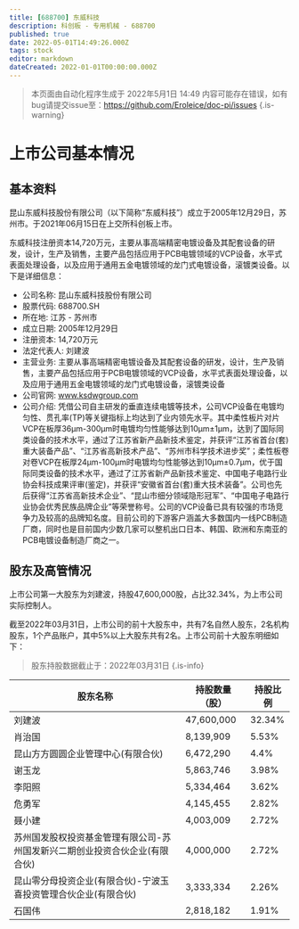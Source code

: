 ```yaml
---
title: [688700] 东威科技
description: 科创板 - 专用机械 - 688700
published: true
date: 2022-05-01T14:49:26.000Z
tags: stock
editor: markdown
dateCreated: 2022-01-01T00:00:00.000Z
---
```


> 本页面由自动化程序生成于 2022年5月1日 14:49
> 内容可能存在错误，如有bug请提交issue至：https://github.com/Eroleice/doc-pi/issues
{.is-warning}

# 上市公司基本情况

## 基本资料

昆山东威科技股份有限公司（以下简称“东威科技”）成立于2005年12月29日，苏州市。于2021年06月15日在上交所科创板上市。

东威科技注册资本14,720万元，主要从事高端精密电镀设备及其配套设备的研发，设计，生产及销售，主要产品包括应用于PCB电镀领域的VCP设备，水平式表面处理设备，以及应用于通用五金电镀领域的龙门式电镀设备，滚镀类设备。以下是详细信息：

- 公司名称: 昆山东威科技股份有限公司
- 股票代码: 688700.SH
- 所在地: 江苏 - 苏州市
- 成立日期: 2005年12月29日
- 注册资本: 14,720万元
- 法定代表人: 刘建波
- 主营业务: 主要从事高端精密电镀设备及其配套设备的研发，设计，生产及销售，主要产品包括应用于PCB电镀领域的VCP设备，水平式表面处理设备，以及应用于通用五金电镀领域的龙门式电镀设备，滚镀类设备
- 公司官网: www.ksdwgroup.com
- 公司介绍: 凭借公司自主研发的垂直连续电镀等技术，公司VCP设备在电镀均匀性、贯孔率(TP)等关键指标上均达到了业内领先水平。其中柔性板片对片VCP在板厚36μm-300μm时电镀均匀性能够达到10μm±1μm，达到了国际同类设备的技术水平，通过了江苏省新产品新技术鉴定，并获评“江苏省首台(套)重大装备产品”、“江苏省高新技术产品”、“苏州市科学技术进步奖”；柔性板卷对卷VCP在板厚24μm-100μm时电镀均匀性能够达到10μm±0.7μm，优于国际同类设备的技术水平，通过了江苏省新产品新技术鉴定、中国电子电路行业协会科技成果评审(鉴定)，并获评“安徽省首台(套)重大技术装备”。公司也先后获得“江苏省高新技术企业”、“昆山市细分领域隐形冠军”、“中国电子电路行业协会优秀民族品牌企业”等荣誉称号。公司的VCP设备已具有较强的市场竞争力及较高的品牌知名度。目前公司的下游客户涵盖大多数国内一线PCB制造厂商，同时也是目前国内少数几家可以整机出口日本、韩国、欧洲和东南亚的PCB电镀设备制造厂商之一。


## 股东及高管情况

上市公司第一大股东为刘建波，持股47,600,000股，占比32.34%，为上市公司实际控制人。

截至2022年03月31日，上市公司的前十大股东中，共有7名自然人股东，2名机构股东，1个产品账户，其中5%以上大股东共有2名。上市公司前十大股东明细如下：

> 股东持股数据截止于：2022年03月31日
{.is-info}

| 股东名称 | 持股数量（股） | 持股比例 |
| --- | --- | --- |
| 刘建波 | 47,600,000 | 32.34% |
| 肖治国 | 8,139,909 | 5.53% |
| 昆山方方圆圆企业管理中心(有限合伙) | 6,472,290 | 4.4% |
| 谢玉龙 | 5,863,746 | 3.98% |
| 李阳照 | 5,334,464 | 3.62% |
| 危勇军 | 4,145,455 | 2.82% |
| 聂小建 | 4,003,009 | 2.72% |
| 苏州国发股权投资基金管理有限公司-苏州国发新兴二期创业投资合伙企业(有限合伙) | 4,000,000 | 2.72% |
| 昆山零分母投资企业(有限合伙)-宁波玉喜投资管理合伙企业(有限合伙) | 3,333,334 | 2.26% |
| 石国伟 | 2,818,182 | 1.91% |




